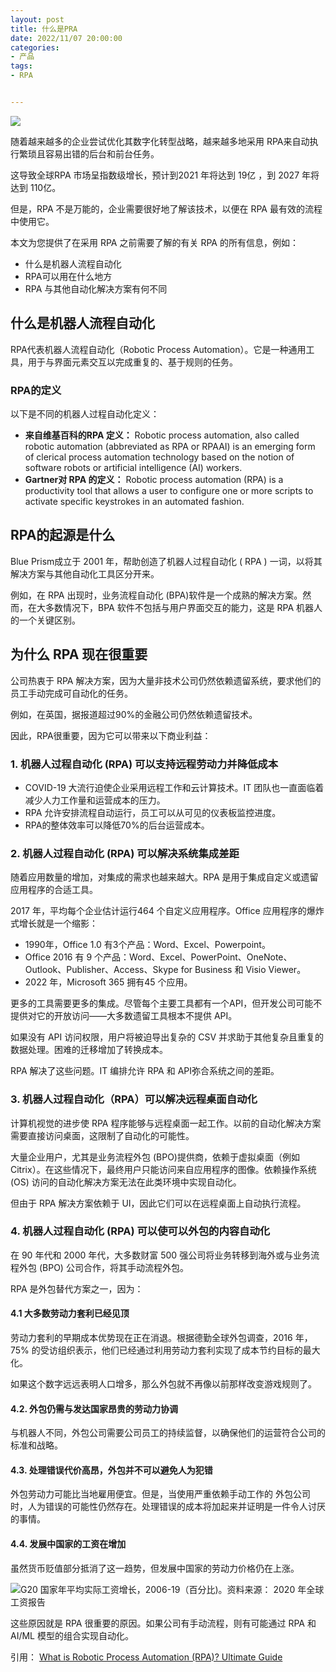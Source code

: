 ```yaml
---
layout: post
title: 什么是PRA
date: 2022/11/07 20:00:00
categories:
- 产品
tags:
- RPA


---
```


![](https://pics.naaln.com/blog/2022-11-15-931061.jpeg-basicBlog)

随着越来越多的企业尝试优化其数字化转型战略，越来越多地采用 RPA来自动执行繁琐且容易出错的后台和前台任务。  

这导致全球RPA 市场呈指数级增长，预计到2021 年将达到 19亿 ，到 2027 年将达到 110亿。 

但是，RPA 不是万能的，企业需要很好地了解该技术，以便在 RPA 最有效的流程中使用它。 

本文为您提供了在采用 RPA 之前需要了解的有关 RPA 的所有信息，例如：

* 什么是机器人流程自动化
* RPA可以用在什么地方
* RPA 与其他自动化解决方案有何不同

## 什么是机器人流程自动化

RPA代表机器人流程自动化（Robotic Process Automation）。它是一种通用工具，用于与界面元素交互以完成重复的、基于规则的任务。

### RPA的定义

以下是不同的机器人过程自动化定义：

* **来自维基百科的RPA 定义：** Robotic process automation, also called robotic automation (abbreviated as RPA or RPAAI) is an emerging form of clerical process automation technology based on the notion of software robots or artificial intelligence (AI) workers.
* **Gartner对 RPA 的定义：** Robotic process automation (RPA) is a productivity tool that allows a user to configure one or more scripts to activate specific keystrokes in an automated fashion.

## RPA的起源是什么

Blue Prism成立于 2001 年，帮助创造了机器人过程自动化 ( RPA ) 一词，以将其解决方案与其他自动化工具区分开来。

例如，在 RPA 出现时，业务流程自动化 (BPA)软件是一个成熟的解决方案。然而，在大多数情况下，BPA 软件不包括与用户界面交互的能力，这是 RPA 机器人的一个关键区别。

## 为什么 RPA 现在很重要

公司热衷于 RPA 解决方案，因为大量非技术公司仍然依赖遗留系统，要求他们的员工手动完成可自动化的任务。 

例如，在英国，据报道超过90%的金融公司仍然依赖遗留技术。 

因此，RPA很重要，因为它可以带来以下商业利益：

### 1. 机器人过程自动化 (RPA) 可以支持远程劳动力并降低成本

* COVID-19 大流行迫使企业采用远程工作和云计算技术。IT 团队也一直面临着减少人力工作量和运营成本的压力。 
* RPA 允许安排流程自动运行，员工可以从可见的仪表板监控进度。
* RPA的整体效率可以降低70%的后台运营成本。 

### 2. 机器人过程自动化 (RPA) 可以解决系统集成差距

随着应用数量的增加，对集成的需求也越来越大。RPA 是用于集成自定义或遗留应用程序的合适工具。

2017 年，平均每个企业估计运行464 个自定义应用程序。Office 应用程序的爆炸式增长就是一个缩影：

* 1990年，Office 1.0 有3个产品：Word、Excel、Powerpoint。
* Office 2016 有 9 个产品：Word、Excel、PowerPoint、OneNote、Outlook、Publisher、Access、Skype for Business 和 Visio Viewer。
* 2022 年，Microsoft 365 拥有45 个应用。

更多的工具需要更多的集成。尽管每个主要工具都有一个API，但开发公司可能不提供对它的开放访问——大多数遗留工具根本不提供 API。

如果没有 API 访问权限，用户将被迫导出复杂的 CSV 并求助于其他复杂且重复的数据处理。困难的迁移增加了转换成本。

RPA 解决了这些问题。IT 编排允许 RPA 和 API弥合系统之间的差距。

### 3. 机器人过程自动化（RPA）可以解决远程桌面自动化
计算机视觉的进步使 RPA 程序能够与远程桌面一起工作。以前的自动化解决方案需要直接访问桌面，这限制了自动化的可能性。

大量企业用户，尤其是业务流程外包 (BPO)提供商，依赖于虚拟桌面（例如 Citrix）。在这些情况下，最终用户只能访问来自应用程序的图像。依赖操作系统 (OS) 访问的自动化解决方案无法在此类环境中实现自动化。

但由于 RPA 解决方案依赖于 UI，因此它们可以在远程桌面上自动执行流程。 

### 4. 机器人过程自动化 (RPA) 可以使可以外包的内容自动化

在 90 年代和 2000 年代，大多数财富 500 强公司将业务转移到海外或与业务流程外包 (BPO) 公司合作，将其手动流程外包。

RPA 是外包替代方案之一，因为： 

#### 4.1 大多数劳动力套利已经见顶

劳动力套利的早期成本优势现在正在消退。根据德勤全球外包调查，2016 年，75% 的受访组织表示，他们已经通过利用劳动力套利实现了成本节约目标的最大化。

如果这个数字远远表明人口增多，那么外包就不再像以前那样改变游戏规则了。

#### 4.2. 外包仍需与发达国家昂贵的劳动力协调
与机器人不同，外包公司需要公司员工的持续监督，以确保他们的运营符合公司的标准和战略。 

#### 4.3. 处理错误代价高昂，外包并不可以避免人为犯错
外包劳动力可能比当地雇用便宜。但是，当使用严重依赖手动工作的 外包公司时，人为错误的可能性仍然存在。处理错误的成本将加起来并证明是一件令人讨厌的事情。

#### 4.4. 发展中国家的工资在增加
虽然货币贬值部分抵消了这一趋势，但发展中国家的劳动力价格仍在上涨。

![G20 国家年平均实际工资增长，2006-19（百分比)。资料来源： 2020 年全球工资报告](https://pics.naaln.com/blog/2022-11-15-206bd1.jpeg-basicBlog)

这些原因就是 RPA 很重要的原因。如果公司有手动流程，则有可能通过 RPA 和 AI/ML 模型的组合实现自动化。

引用：
[What is Robotic Process Automation (RPA)? Ultimate Guide](https://research.aimultiple.com/rpa/)